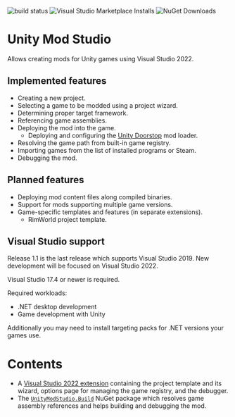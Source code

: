 ![build status](https://github.com/DarkDaskin/UnityModStudio/actions/workflows/dotnet-build.yml/badge.svg)
![Visual Studio Marketplace Installs](https://img.shields.io/visual-studio-marketplace/i/darkdaskin.UnityModStudio2022?logo=visualstudio)
![NuGet Downloads](https://img.shields.io/nuget/dt/UnityModStudio.Build?logo=nuget)

# Unity Mod Studio
Allows creating mods for Unity games using Visual Studio 2022.

## Implemented features
- Creating a new project.
- Selecting a game to be modded using a project wizard.
- Determining proper target framework. 
- Referencing game assemblies.
- Deploying the mod into the game.
  - Deploying and configuring the [Unity Doorstop](https://github.com/NeighTools/UnityDoorstop) mod loader.
- Resolving the game path from built-in game registry.
- Importing games from the list of installed programs or Steam.
- Debugging the mod.

## Planned features
- Deploying mod content files along compiled binaries.
- Support for mods supporting multiple game versions.
- Game-specific templates and features (in separate extensions).
  - RimWorld project template.

## Visual Studio support
Release 1.1 is the last release which supports Visual Studio 2019. New development will be focused on Visual Studio 2022.

Visual Studio 17.4 or newer is required.

Required workloads:
- .NET desktop development
- Game development with Unity

Additionally you may need to install targeting packs for .NET versions your games use.

# Contents
- A [Visual Studio 2022 extension](https://marketplace.visualstudio.com/items?itemName=darkdaskin.UnityModStudio2022) containing the project template and its wizard, options page for managing the game registry, and the debugger.
- The [`UnityModStudio.Build`](https://www.nuget.org/packages/UnityModStudio.Build/) NuGet package which resolves game assembly references and helps building and debugging the mod.
